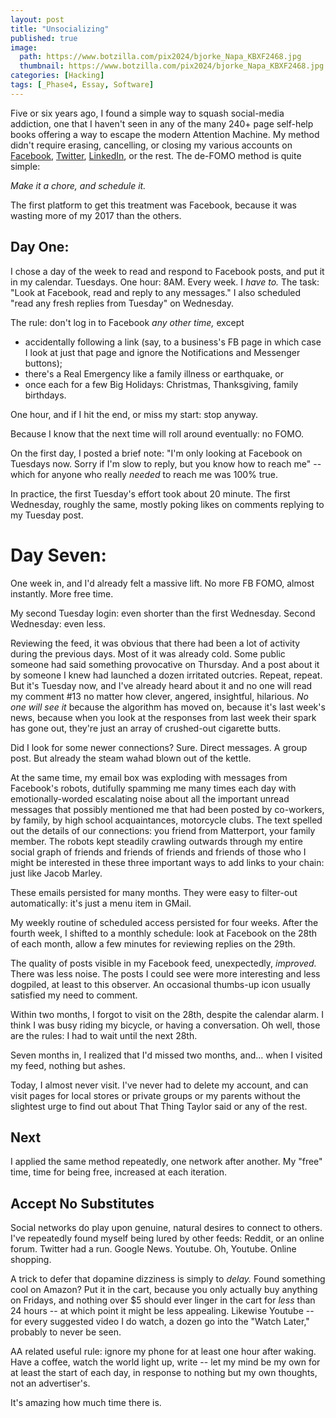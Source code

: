 ```yaml
---
layout: post
title: "Unsocializing"
published: true
image:
  path: https://www.botzilla.com/pix2024/bjorke_Napa_KBXF2468.jpg
  thumbnail: https://www.botzilla.com/pix2024/bjorke_Napa_KBXF2468.jpg
categories: [Hacking]
tags: [_Phase4, Essay, Software]
---
```


Five or six years ago, I found a simple way to squash social-media addiction, one that I haven't seen in any of the many 240+ page self-help books offering a way to escape the modern Attention Machine. My method didn't require erasing, cancelling, or closing  my various accounts on [Facebook](https://www.facebook.com/bjorke), [Twitter](https://twitter.com/bjorke), [LinkedIn](https://www.linkedin.com/in/kevinbjorke/), or the rest. The de-FOMO method is quite simple:

_Make it a chore, and schedule it._
<!--more-->

The first platform to get this treatment was Facebook, because it was wasting more of my 2017 than the others.

## Day One:

I chose a day of the week to read and respond to Facebook posts, and put it in my calendar. Tuesdays. One hour: 8AM. Every week. I _have to._ The task: "Look at Facebook, read and reply to any messages." I also scheduled "read any fresh replies from Tuesday" on Wednesday.

The rule: don't log in to Facebook _any other time,_ except

* accidentally following a link (say, to a business's FB page in which case I look at just that page and ignore the Notifications and Messenger buttons);
* there's a Real Emergency like a family illness or earthquake, or 
* once each for a few Big Holidays: Christmas, Thanksgiving, family birthdays.

One hour, and if I hit the end, or miss my start: stop anyway.

Because I know that the next time will roll around eventually: no FOMO.

On the first day, I posted a brief note: "I'm only looking at Facebook on Tuesdays now. Sorry if I'm slow to reply, but you know how to reach me" -- which for anyone who really _needed_ to reach me was 100% true.

In practice, the first Tuesday's effort took about 20 minute. The first Wednesday, roughly the same, mostly poking likes on comments replying to my Tuesday post.

# Day Seven:

One week in, and I'd already felt a massive lift. No more FB FOMO, almost instantly. More free time.

My second Tuesday login: even shorter than the first Wednesday. Second Wednesday: even less.

Reviewing the feed, it was obvious that there had been a lot of activity during the previous days. Most of it was already cold. Some public someone had said something provocative on Thursday. And a post about it by someone I knew had launched a dozen irritated outcries. Repeat, repeat. But it's Tuesday now, and I've already heard about it and no one will read my comment #13 no matter how clever, angered, insightful, hilarious. _No one will see it_ because the algorithm has moved on, because it's last week's news, because when you look at the responses from last week their spark has gone out, they're just an array of crushed-out cigarette butts.

Did I look for some newer connections? Sure. Direct messages. A group post. But already the steam wahad blown out of the kettle.

At the same time, my email box was exploding with messages from Facebook's robots, dutifully spamming me many times each day with emotionally-worded escalating noise about all the important unread messages that possibly mentioned me that had been posted by co-workers, by family, by high school acquaintances, motorcycle clubs. The text spelled out the details of our connections: you friend from Matterport, your family member. The robots kept steadily crawling outwards through my entire social graph of friends and friends of friends and friends of those who I might be interested in these three important ways to add links to your chain: just like Jacob Marley.

These emails persisted for many months. They were easy to filter-out automatically: it's just a menu item in GMail.

My weekly routine of scheduled access persisted for four weeks. After the fourth week, I shifted to a monthly schedule: look at Facebook on the 28th of each month, allow a few minutes for reviewing replies on the 29th.

The quality of posts visible in my Facebook feed, unexpectedly, _improved._ There was less noise. The posts I could see were more interesting and less dogpiled, at least to this observer. An occasional thumbs-up icon usually satisfied my need to comment.

Within two months, I forgot to visit on the 28th, despite the calendar alarm. I think I was busy riding my bicycle, or having a conversation. Oh well, those are the rules: I had to wait until the next 28th.

Seven months in, I realized that I'd missed two months, and... when I visited my feed, nothing but ashes.

Today, I almost never visit. I've never had to delete my account, and can visit pages for local stores or private groups or my parents without the slightest urge to find out about That Thing Taylor said or any of the rest.

## Next

I applied the same method repeatedly, one network after another. My "free" time, time for being free, increased at each iteration.

## Accept No Substitutes

Social networks do play upon genuine, natural desires to connect to others. I've repeatedly found myself being lured by other feeds: Reddit, or an online forum. Twitter had a run. Google News. Youtube. Oh, Youtube. Online shopping.

A trick to defer that dopamine dizziness is simply to _delay._ Found something cool on Amazon? Put it in the cart, because you only actually buy anything on Fridays, and nothing over $5 should ever linger in the cart for _less_ than 24 hours -- at which point it might be less appealing. Likewise Youtube -- for every suggested video I do watch, a dozen go into the "Watch Later," probably to never be seen.

AA related useful rule: ignore my phone for at least one hour after waking. Have a coffee, watch the world light up, write -- let my mind be my own for at least the start of each day, in response to nothing but my own thoughts, not an advertiser's.

It's amazing how much time there is.
